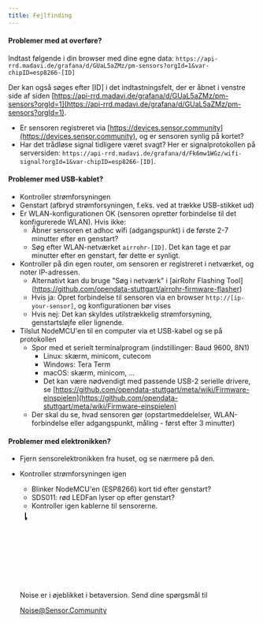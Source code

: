 ```yaml
---
title: Fejlfinding
---
```


#### Problemer med at overføre?
Indtast følgende i din browser med dine egne data:
`https://api-rrd.madavi.de/grafana/d/GUaL5aZMz/pm-sensors?orgId=1&var-chipID=esp8266-[ID]`

Der kan også søges efter [ID] i det indtastningsfelt, der er åbnet i venstre side af siden [https://api-rrd.madavi.de/grafana/d/GUaL5aZMz/pm-sensors?orgId=1](https://api-rrd.madavi.de/grafana/d/GUaL5aZMz/pm-sensors?orgId=1).

* Er sensoren registreret via [https://devices.sensor.community](https://devices.sensor.community), og er sensoren synlig på kortet?
* Har det trådløse signal tidligere været svagt?
  Her er signalprotokollen på serversiden: `https://api-rrd.madavi.de/grafana/d/Fk6mw1WGz/wifi-signal?orgId=1&var-chipID=esp8266-[ID]`.

#### Problemer med USB-kablet?
* Kontroller strømforsyningen
* Genstart (afbryd strømforsyningen, f.eks. ved at trække USB-stikket ud)
* Er WLAN-konfigurationen OK (sensoren opretter forbindelse til det konfigurerede WLAN). Hvis ikke:
  * Åbner sensoren et adhoc wifi (adgangspunkt) i de første 2-7 minutter efter en genstart?
  * Søg efter WLAN-netværket `airrohr-[ID]`. Det kan tage et par minutter efter en genstart, før dette er synligt.
* Kontroller på din egen router, om sensoren er registreret i netværket, og noter IP-adressen.
  * Alternativt kan du bruge "Søg i netværk" i [airRohr Flashing Tool] (https://github.com/opendata-stuttgart/airrohr-firmware-flasher)
  * Hvis ja: Opret forbindelse til sensoren via en browser `http://[ip-your-sensor]`, og konfigurationen bør vises
  * Hvis nej: Det kan skyldes utilstrækkelig strømforsyning, genstartsløjfe eller lignende.
* Tilslut NodeMCU'en til en computer via et USB-kabel og se på protokollen
  * Spor med et serielt terminalprogram (indstillinger: Baud 9600, 8N1)
    * Linux: skærm, minicom, cutecom
    * Windows: Tera Term
    * macOS: skærm, minicom, ...
    * Det kan være nødvendigt med passende USB-2 serielle drivere, se [https://github.com/opendata-stuttgart/meta/wiki/Firmware-einspielen](https://github.com/opendata-stuttgart/meta/wiki/Firmware-einspielen)
  * Der skal du se, hvad sensoren gør (opstartmeddelelser, WLAN-forbindelse eller adgangspunkt, måling - først efter 3 minutter)

#### Problemer med elektronikken?
* Fjern sensorelektronikken fra huset, og se nærmere på den.
* Kontroller strømforsyningen igen
    * Blinker NodeMCU'en (ESP8266) kort tid efter genstart?
    * SDS011: rød LEDFan lyser op efter genstart?
    * Kontroller igen kablerne til sensorerne.

  <div class="max-w-screen-xl mx-auto pt-5">
      <div class="p-2 rounded-lg bg-indigo-100 shadow-lg sm:p-3">
      <div class="flex items-center">
            <span class="p-2 rounded-lg bg-indigo-500">
              <svg class="h-8 w-8 text-white" fill="none" viewBox="0 0 0 24 24" stroke="currentColor">
                <path stroke-linecap="round" stroke-linejoin="round" stroke-width="2" d="M11 5.882V19.24a1.76 1.76 1.76 0 01-3.417.592l-2.147-6.15M18 13a3 3 0 100-6M5. 436 13.683A4.001 4.001 4.001 0 017 6h1.832c4.1 0 7.625-1.234 9.168-3v14c-1.543-1.766-5.067-3-9.168-3H7a3.988 3.988 0 01-1.564-.317z" >
              <svg>
            <span>
        <div class="flex flex-wrap">
          <div class="flex-wrap flex">
            <p class="pt-1 text-indigo-700 font-medium">
                Noise er i øjeblikket i betaversion. Send dine spørgsmål til<p>
          <a href="mailto:Noise@Sensor.Community" class="ml-1 font-medium understregning text-white hover:text-yellow-600">
                  Noise@Sensor.Community<a>
          <div>
           <div>
      <div>
    <div>
  <div>
